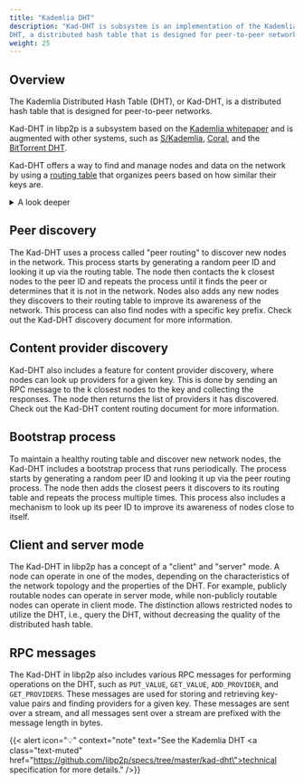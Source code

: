 ```yaml
---
title: "Kademlia DHT"
description: "Kad-DHT is subsystem is an implementation of the Kademlia
DHT, a distributed hash table that is designed for peer-to-peer networks."
weight: 25
---
```


## Overview

The Kademlia Distributed Hash Table (DHT), or Kad-DHT, is a distributed hash table
that is designed for peer-to-peer networks.

Kad-DHT in libp2p is a subsystem based on the
[Kademlia whitepaper](https://pdos.csail.mit.edu/~petar/papers/maymounkov-kademlia-lncs.pdf)
and is augmented with other systems, such as
[S/Kademlia](https://attachment.victorlampcdn.com/article/content/20220705/SKademlia_2007.pdf),
[Coral](https://www.cs.princeton.edu/~mfreed/docs/coral-iptps03.pdf), and the
[BitTorrent DHT](https://www.bittorrent.org/beps/bep_0005.html).

Kad-DHT offers a way to find and manage nodes and data on the network by using a
[routing table](https://en.wikipedia.org/wiki/Routing_table) that organizes peers based on how similar
their keys are.

<details>
  <summary>A look deeper</summary>

    The routing table is organized based on a prefix length and a distance metric. The prefix length helps
    to group similar keys, and the distance metric helps to find the closest peers to a specific key
    in the routing table. The table maintains a list of k closest peers for each possible prefix length between
    0 and L-1, where L is the length of the keyspace, determined by the length of the hash function used.
    Kad-DHT uses SHA-256, meaning the keyspace is 256 bits. In other words, the routing table will try to
    maintain k peers with a shared key prefix for every possible prefix length between 0 and 255.

    The prefix length measures how similar two keys are in the routing table. It is determined by
    counting the number of leading bits that are the same in the two keys' SHA-256 hash. The more leading
    bits that are the same, the shorter the prefix length and the more similar the keys are considered to be.

    The distance metric is a way to calculate the distance between two keys by taking the bitwise
    exclusive-or (XOR) of the SHA-256 hash of the two keys. The resulting hash is a measure of the distance
    between the two keys, where a distance of 0 means the keys are identical, and a distance of 1 means that
    only one bit is different.

    This allows for efficient and effective lookups in the routing table when trying to find nodes or data that
    share similar prefixes.

</details>

## Peer discovery

The Kad-DHT uses a process called "peer routing" to discover new nodes in the network. This process starts by generating
a random peer ID and looking it up via the routing table. The node then contacts the k closest nodes to the peer ID and
repeats the process until it finds the peer or determines that it is not in the network. Nodes also adds
any new nodes they discovers to their routing table to improve its awareness of the network. This process can also
find nodes with a specific key prefix. Check out the Kad-DHT discovery document for more information.

## Content provider discovery

Kad-DHT also includes a feature for content provider discovery, where nodes can look up providers for a given key. This is
done by sending an RPC message to the k closest nodes to the key and collecting the responses. The node then returns the list
of providers it has discovered. Check out the Kad-DHT content routing document for more information.

## Bootstrap process

To maintain a healthy routing table and discover new network nodes, the Kad-DHT includes a bootstrap process that
runs periodically. The process starts by generating a random peer ID and looking it up via the peer routing process. The
node then adds the closest peers it discovers to its routing table and repeats the process multiple times. This process
also includes a mechanism to look up its peer ID to improve its awareness of nodes close to itself.

## Client and server mode

The Kad-DHT in libp2p has a concept of a "client" and "server" mode. A node can operate in one of the modes, depending on
the characteristics of the network topology and the properties of the DHT. For example, publicly routable nodes can
operate in server mode, while non-publicly routable nodes can operate in client mode. The distinction allows restricted
nodes to utilize the DHT, i.e., query the DHT, without decreasing the quality of the distributed hash table.

## RPC messages

The Kad-DHT in libp2p also includes various RPC messages for performing operations on the DHT, such as `PUT_VALUE`, `GET_VALUE`,
`ADD_PROVIDER`, and `GET_PROVIDERS`. These messages are used for storing and retrieving key-value pairs and finding providers
for a given key. These messages are sent over a stream, and all messages sent over a stream are prefixed with the message length
in bytes.

{{< alert icon="💡" context="note" text="See the Kademlia DHT <a class=\"text-muted\" href=\"https://github.com/libp2p/specs/tree/master/kad-dht\">technical specification</a> for more details." />}}
